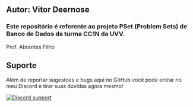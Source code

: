 Autor: Vitor Deernose
--------------------------------


### Este repositório é referente ao projeto PSet (Problem Sets) de Banco de Dados da turma CC1N da UVV.
Prof. Abrantes Filho
## Suporte
Além de reportar sugestoes e bugs aqui no GitHub 
você pode entrar no meu Discord e tirar suas dúvidas agora mesmo!

[![Discord support](https://discordapp.com/api/guilds/789283433955852289/widget.png?style=banner2)](https://discord.gg/kWdJFzf4rj)
